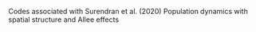 Codes associated with Surendran et al. (2020) Population dynamics with spatial structure and Allee effects
